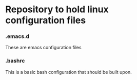# Repository to hold linux configuration files

### .emacs.d
These are emacs configuration files

### .bashrc
This is a basic bash configuration that should be built upon.